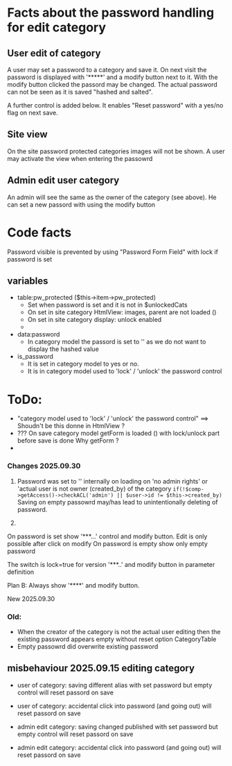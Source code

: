 # Facts about the password handling for edit category

## User edit of category 
A user may set a password to a category and save it. 
On next visit the password is displayed with '*****' and a modify button next to it.
With the modify button clicked the passord may be changed. The actual password can not be seen as it is saved "hashed and salted".
 
A further control is added below. It enables "Reset password" 
with a yes/no flag on next save.

## Site view

On the site password protected categories images will not be shown. 
A user may activate the view when entering the passowrd 


## Admin edit user category

An admin will see the same as the owner of the category (see above). He can set a new passord with using the modify button



# Code facts 

Password visible is prevented by using "Password Form Field" with lock if password is set


## variables

* table:pw_protected  ($this->item->pw_protected)
  * Set when password is set and it is not in $unlockedCats
  * On set in site category HtmlView: images, parent are not loaded ()
  * On set in site category display: unlock enabled
  * 
* data:password
  * In category model the passord is set to '' as we do not want to display the hashed value
* is_password 
  * It is set in category model to yes or no. 
  * It is in category model used to 'lock' / 'unlock' the password control

# ToDo:
* "category model used to 'lock' / 'unlock' the password control" ==> Shoudn't be this donne in HtmlView ?
* ??? On save category model getForm is loaded () with lock/unlock part before save is done
   Why getForm ?
* 


### Changes 2025.09.30

1) Password was set to '' internally on loading on 'no admin rights' or 'actual user is not owner (created_by) of the category
    ```if(!$comp->getAccess()->checkACL('admin') || $user->id != $this->created_by)```
    Saving on empty passowrd may/has lead to unintentionally deleting of password.

2) 




On password is set show '***...' control and modify button. Edit is only possible after click on modify
On password is empty show only empty password  

The switch is lock=true for version '***..' and modify button in parameter definition


Plan B: 
Always show '****' and modify button. 



New 2025.09.30

### Old:
* When the creator of the category is not the actual user editing then the existing password appears empty without reset option CategoryTable
* Empty passowrd did overwrite existing password 





## misbehaviour 2025.09.15 editing category

* user of category: saving different alias with set password but empty control will reset passord on save
* user of category: accidental click into password (and going out) will reset passord on save

* admin edit category: saving changed published with set password but empty control will reset passord on save 
* admin edit category: accidental click into password (and going out) will reset passord on save







